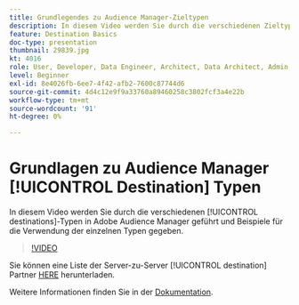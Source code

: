 ```yaml
---
title: Grundlegendes zu Audience Manager-Zieltypen
description: In diesem Video werden Sie durch die verschiedenen Zieltypen in Adobe Audience Manager geführt und Beispiele dafür gegeben, wann Sie die einzelnen Ziele verwenden würden.
feature: Destination Basics
doc-type: presentation
thumbnail: 29839.jpg
kt: 4016
role: User, Developer, Data Engineer, Architect, Data Architect, Admin, Leader
level: Beginner
exl-id: 8e4026fb-6ee7-4f42-afb2-7600c87744d6
source-git-commit: 4d4c12e9f9a33760a89460258c3802fcf3a4e22b
workflow-type: tm+mt
source-wordcount: '91'
ht-degree: 0%

---
```


# Grundlagen zu Audience Manager [!UICONTROL Destination] Typen

In diesem Video werden Sie durch die verschiedenen [!UICONTROL destinations]-Typen in Adobe Audience Manager geführt und Beispiele für die Verwendung der einzelnen Typen gegeben.

>[!VIDEO](https://video.tv.adobe.com/v/29839/?quality=12)

Sie können eine Liste der Server-zu-Server [!UICONTROL destination] Partner [HERE](https://experienceleague.adobe.com/docs/audience-manager/user-guide/overview/gdpr/assets/AAM-Partners-October2019.xlsx) herunterladen.

Weitere Informationen finden Sie in der [Dokumentation](https://experienceleague.adobe.com/docs/audience-manager/user-guide/features/destinations/destinations.html).
